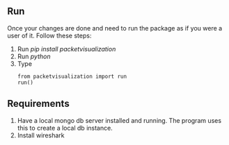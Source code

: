 ## Run
Once your changes are done and need to run the package as if you were a user of it. 
Follow these steps:
1. Run *pip install packetvisualization*
2. Run *python*
3. Type
    ``` 
    from packetvisualization import run
    run()
    ```
## Requirements

1. Have a local mongo db server installed and running. The program uses this to create a local db instance.
2. Install wireshark

